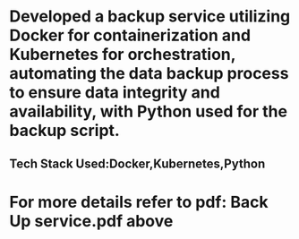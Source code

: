 # Developed a backup service utilizing Docker for containerization and Kubernetes for orchestration, automating the data backup process to ensure data integrity and availability, with Python used for the backup script.

## Tech Stack Used:Docker,Kubernetes,Python

# For more details refer to pdf: Back Up service.pdf above
